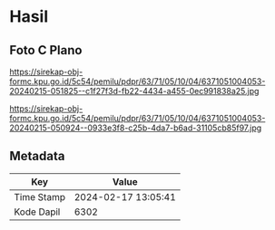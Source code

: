 # Hasil

## Foto C Plano

https://sirekap-obj-formc.kpu.go.id/5c54/pemilu/pdpr/63/71/05/10/04/6371051004053-20240215-051825--c1f27f3d-fb22-4434-a455-0ec991838a25.jpg

https://sirekap-obj-formc.kpu.go.id/5c54/pemilu/pdpr/63/71/05/10/04/6371051004053-20240215-050924--0933e3f8-c25b-4da7-b6ad-31105cb85f97.jpg


## Metadata

| Key        | Value               |
| ---------- | ------------------- |
| Time Stamp | 2024-02-17 13:05:41 |
| Kode Dapil | 6302                |



